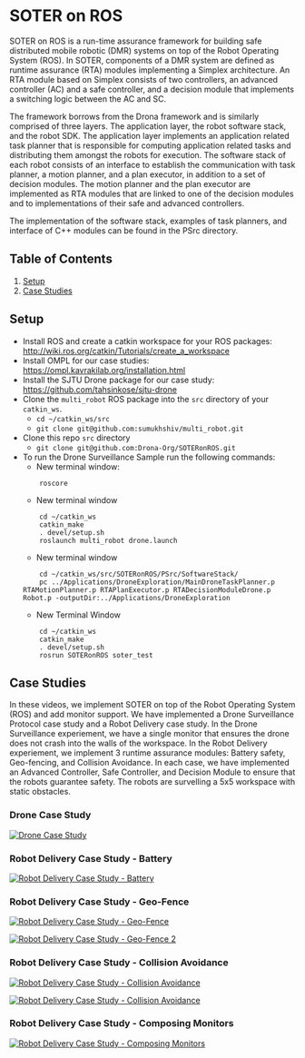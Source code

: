 # SOTER on ROS

SOTER on ROS is a run-time assurance framework for building safe distributed mobile robotic (DMR) systems on top of the Robot Operating System (ROS). In SOTER, components of a DMR system are defined as runtime assurance (RTA) modules implementing a Simplex architecture. An RTA module based on Simplex consists of two controllers, an advanced controller (AC) and a safe controller, and a decision module that implements a switching logic between the AC and SC. 

The framework borrows from the Drona framework and is similarly comprised of three layers. The application layer, the robot software stack, and the robot SDK. The application layer implements an application related task planner that is responsible for computing application related tasks and distributing them amongst the robots for execution. The software stack of each robot consists of an interface to establish the communication with task planner, a motion planner, and a plan executor, in addition to a set of decision modules. The motion planner and the plan executor are implemented as RTA modules that are linked to one of the decision modules and to implementations of their safe and advanced controllers. 

The implementation of the software stack, examples of task planners, and interface of C++ modules can be found in the PSrc directory.


## Table of Contents
1. [ Setup ](#Setup)
2. [ Case Studies ](#examples)

<a name="Setup"></a>
## Setup
- Install ROS and create a catkin workspace for your ROS packages: http://wiki.ros.org/catkin/Tutorials/create_a_workspace
- Install OMPL for our case studies: https://ompl.kavrakilab.org/installation.html
- Install the SJTU Drone package for our case study: https://github.com/tahsinkose/sjtu-drone
- Clone the `multi_robot` ROS package into the `src` directory of your `catkin_ws`. 
    - `cd ~/catkin_ws/src`
    - `git clone git@github.com:sumukhshiv/multi_robot.git`
- Clone this repo `src` directory
    - `git clone git@github.com:Drona-Org/SOTERonROS.git`
- To run the Drone Surveillance Sample run the following commands:
    - New terminal window: 
    ```
        roscore
    ```
    - New terminal window
    ``` 
        cd ~/catkin_ws
        catkin_make
        . devel/setup.sh
        roslaunch multi_robot drone.launch
    ```
    - New terminal window
    ``` 
        cd ~/catkin_ws/src/SOTERonROS/PSrc/SoftwareStack/
        pc ../Applications/DroneExploration/MainDroneTaskPlanner.p RTAMotionPlanner.p RTAPlanExecutor.p RTADecisionModuleDrone.p Robot.p -outputDir:../Applications/DroneExploration
    ```
    - New Terminal Window
    ``` 
        cd ~/catkin_ws
        catkin_make
        . devel/setup.sh
        rosrun SOTERonROS soter_test
    ```

<a name="examples"></a>
## Case Studies

In these videos, we implement SOTER on top of the Robot Operating System (ROS) and add monitor support. We have implemented a Drone Surveillance Protocol case study and a Robot Delivery case study. In the Drone Surveillance experiement, we have a single monitor that ensures the drone does not crash into the walls of the workspace. In the Robot Delivery experiement, we implement 3 runtime assurance modules: Battery safety, Geo-fencing, and Collision Avoidance. In each case, we have implemented an Advanced Controller, Safe Controller, and Decision Module to ensure that the robots guarantee safety. The robots are survelling a 5x5 workspace with static obstacles. 

### Drone Case Study
[![Drone Case Study](https://img.youtube.com/vi/fXJ1Iwt2Ryw/0.jpg)](https://youtu.be/fXJ1Iwt2Ryw?list=PLaL5L3Z-dA6KVlPkXRb-4-TfNMPWumeUA)

### Robot Delivery Case Study - Battery
[![Robot Delivery Case Study - Battery](https://img.youtube.com/vi/ytpT68LATnc/0.jpg)](https://youtu.be/ytpT68LATnc?list=PLaL5L3Z-dA6KVlPkXRb-4-TfNMPWumeUA)

### Robot Delivery Case Study - Geo-Fence
[![Robot Delivery Case Study - Geo-Fence](https://img.youtube.com/vi/T9GiCFxVE9Q/0.jpg)](https://youtu.be/T9GiCFxVE9Q?list=PLaL5L3Z-dA6KVlPkXRb-4-TfNMPWumeUA)

[![Robot Delivery Case Study - Geo-Fence 2](https://img.youtube.com/vi/cogQpzTV6xE/0.jpg)](https://youtu.be/cogQpzTV6xE?list=PLaL5L3Z-dA6KVlPkXRb-4-TfNMPWumeUA)

### Robot Delivery Case Study - Collision Avoidance
[![Robot Delivery Case Study - Collision Avoidance](https://img.youtube.com/vi/fccxB6r-YGs/0.jpg)](https://youtu.be/fccxB6r-YGs?list=PLaL5L3Z-dA6KVlPkXRb-4-TfNMPWumeUA)

[![Robot Delivery Case Study - Collision Avoidance](https://img.youtube.com/vi/5hQ4E14JK30/0.jpg)](https://youtu.be/5hQ4E14JK30?list=PLaL5L3Z-dA6KVlPkXRb-4-TfNMPWumeUA)

### Robot Delivery Case Study - Composing Monitors
[![Robot Delivery Case Study - Composing Monitors](https://img.youtube.com/vi/j_0WC9fo6W4/0.jpg)](https://youtu.be/j_0WC9fo6W4?list=PLaL5L3Z-dA6KVlPkXRb-4-TfNMPWumeUA)
